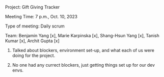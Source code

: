 Project: Gift Giving Tracker

Meeting Time: 7 p.m., Oct. 10, 2023

Type of meeting: Daily scrum

Team: Benjamin Yang [x], Marie Karpinska [x], Shang-Hsun Yang [x], Tanish Kumar [x], Archit Gupta [x]

1. Talked about blockers, environment set-up, and what each of us were doing for the project.

2. No one had any currect blockers, just getting things set up for our dev envs.
